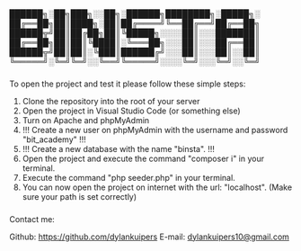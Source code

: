 ###


██████╗░██╗███╗░░██╗░██████╗████████╗░█████╗░
██╔══██╗██║████╗░██║██╔════╝╚══██╔══╝██╔══██╗
██████╦╝██║██╔██╗██║╚█████╗░░░░██║░░░███████║
██╔══██╗██║██║╚████║░╚═══██╗░░░██║░░░██╔══██║
██████╦╝██║██║░╚███║██████╔╝░░░██║░░░██║░░██║
╚═════╝░╚═╝╚═╝░░╚══╝╚═════╝░░░░╚═╝░░░╚═╝░░╚═╝

###

To open the project and test it please follow these simple steps:

1. Clone the repository into the root of your server
2. Open the project in Visual Studio Code (or something else)
3. Turn on Apache and phpMyAdmin
4. !!! Create a new user on phpMyAdmin with the username and password "bit_academy" !!!
5. !!! Create a new database with the name "binsta". !!!
6. Open the project and execute the command "composer i" in your terminal.
7. Execute the command "php seeder.php" in your terminal.
8. You can now open the project on internet with the url: "localhost". (Make sure your path is set correctly)

###

Contact me:

Github: https://github.com/dylankuipers
E-mail: dylankuipers10@gmail.com



